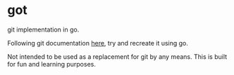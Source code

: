 # got

git implementation in go.

Following git documentation [here](https://git-scm.com/book/en/v2/Git-Internals-Plumbing-and-Porcelain), try and recreate it using go.

Not intended to be used as a replacement for git by any means. This is built for fun and learning purposes.
